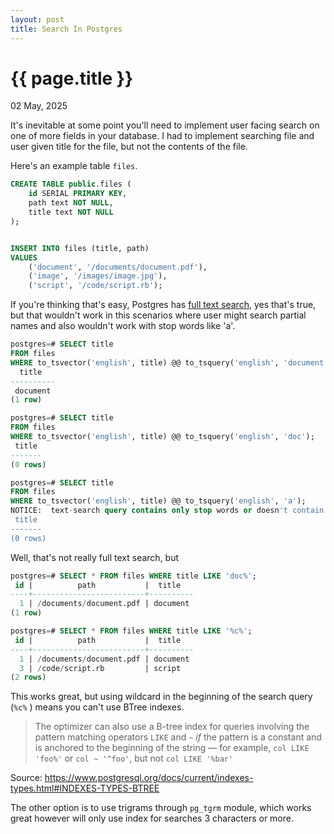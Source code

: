 ```yaml
---
layout: post
title: Search In Postgres
---
```


# {{ page.title }}

<p class="meta">02 May, 2025</p>

It's inevitable at some point you'll need to implement user facing search on one of more fields in your database. I had to implement searching file and user given title for the file, but not the contents of the file.

Here's an example table `files`.

```sql
CREATE TABLE public.files (
	id SERIAL PRIMARY KEY,
	path text NOT NULL,
	title text NOT NULL
);


INSERT INTO files (title, path)
VALUES
    ('document', '/documents/document.pdf'),
    ('image', '/images/image.jpg'),
    ('script', '/code/script.rb');
```

If you're thinking that's easy, Postgres has [full text search](https://www.postgresql.org/docs/current/textsearch.html), yes that's true, but that wouldn't work in this scenarios where user might search partial names and also wouldn't work with stop words like 'a'.

```sql
postgres=# SELECT title
FROM files
WHERE to_tsvector('english', title) @@ to_tsquery('english', 'document');
  title
----------
 document
(1 row)

postgres=# SELECT title
FROM files
WHERE to_tsvector('english', title) @@ to_tsquery('english', 'doc');
 title
-------
(0 rows)

postgres=# SELECT title
FROM files
WHERE to_tsvector('english', title) @@ to_tsquery('english', 'a');
NOTICE:  text-search query contains only stop words or doesn't contain lexemes, ignored
 title
-------
(0 rows)
```

Well, that's not really full text search, but

```sql
postgres=# SELECT * FROM files WHERE title LIKE 'doc%';
 id |          path           |  title
----+-------------------------+----------
  1 | /documents/document.pdf | document
(1 row)

postgres=# SELECT * FROM files WHERE title LIKE '%c%';
 id |          path           |  title
----+-------------------------+----------
  1 | /documents/document.pdf | document
  3 | /code/script.rb         | script
(2 rows)
```

This works great, but using wildcard in the beginning of the search query (`%c%` ) means you can't use BTree indexes.

> The optimizer can also use a B-tree index for queries involving the pattern matching operators `LIKE` and `~` _if_ the pattern is a constant and is anchored to the beginning of the string — for example, `col LIKE 'foo%'` or `col ~ '^foo'`, but not `col LIKE '%bar'`

Source: https://www.postgresql.org/docs/current/indexes-types.html#INDEXES-TYPES-BTREE

The other option is to use trigrams through `pg_tgrm` module, which works great however will only use index for searches 3 characters or more.
